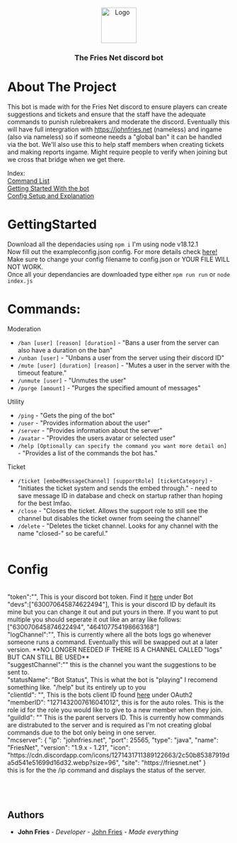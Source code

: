 <br/>
<p align="center">
  <a href="https://github.com/Fries-Net/Main-Discord-Bot">
    <img src="https://i.johnfries.net/images/logos/logo1.png" alt="Logo" width="80" height="80">
  </a>

<h3 align="center">The Fries Net discord bot</h3>

# About The Project

This bot is made with for the Fries Net discord to ensure players can create suggestions and tickets and ensure that the staff have the adequate commands to punish rulebreakers and moderate the discord. Eventually this will have full intergration with https://johnfries.net (nameless) and ingame (also via nameless) so if someone needs a "global ban" it can be handled via the bot. We'll also use this to help staff members when creating tickets and making reports ingame. Might require people to verify when joining but we cross that bridge when we get there.

Index: <br>
<a href="#Commands"> Command List</a> <br>
<a href="#GettingStarted"> Getting Started With the bot</a> <br>
<a href="#Config"> Config Setup and Explanation</a><br>


# GettingStarted

Download all the dependacies using ``npm i`` I'm using node v18.12.1 <br>
Now fill out the exampleconfig.json config. For more details check <a href="#config">here!</a> <br>
Make sure to change your config filename to config.json or YOUR FILE WILL NOT WORK.<br>
Once all your dependancies are downloaded type either ``npm run run`` or ``node index.js`` <br>


# Commands:

Moderation
* `/ban [user] [reason] [duration]` - "Bans a user from the server can also have a duration on the ban"
* `/unban [user]` - "Unbans a user from the server using their discord ID"
* `/mute [user] [duration] [reason]` - "Mutes a user in the server with the timeout feature."
* `/unmute [user]` - "Unmutes the user"
* `/purge [amount]` - "Purges the specified amount of messages"

Utility
* `/ping` - "Gets the ping of the bot"
* `/user` - "Provides information about the user"
* `/server` - "Provides information about the server"
* `/avatar` - "Provides the users avatar or selected user"
* `/help [Optionally can specify the command you want more detail on]` - "Provides a list of the commands the bot has." 

Ticket
* `/ticket [embedMessageChannel] [supportRole] [ticketCategory]` - "Initiates the ticket system and sends the embed through." - need to save message ID in database and check on startup rather than hoping for the best lmfao.
* `/close` - "Closes the ticket. Allows the support role to still see the channel but disables the ticket owner from seeing the channel"
* `/delete` - "Deletes the ticket channel. Looks for any channel with the name "closed-" so be careful."
<br> <br>

# Config <br>

<br>
    "token":"", This is your discord bot token. Find it <a href="https://discord.com/developers/applications/"> here</a>  under Bot <br>
    "devs":["630070645874622494"], This is your discord ID by default its mine but you can change it out and put yours in there. If you want to put multiple you should seperate it out like an array like follows: ["630070645874622494", "464107754198663168"] <br>
    "logChannel":"", This is currently where all the bots logs go whenever someone runs a command. Eventually this will be swapped out at a later version. **NO LONGER NEEDED IF THERE IS A CHANNEL CALLED "logs" BUT CAN STILL BE USED**<br>
    "suggestChannel":"" this is the channel you want the suggestions to be sent to. <br>
    "statusName": "Bot Status", This is what the bot is "playing" I recomend something like. "/help" but its entirely up to you <br>
    "clientId": "", This is the bots client ID found <a href="https://discord.com/developers/applications/">here</a> under OAuth2 <br>
    "memberID": "1271432007616041012", this is for the auto roles. This is the role id for the role you would like to give to a new member when they join.<br>
	  "guildId": "" This is the parent servers ID. This is currently how commands are distrabuted to the server and is required as I'm not creating global commands due to the bot only being in one server. <br>
        "mcserver": {
        "ip": "johnfries.net",
        "port": 25565,
        "type": "java",
        "name": "FriesNet",
        "version": "1.9.x - 1.21",
        "icon": "https://cdn.discordapp.com/icons/1271431711389122663/2c50b85387919da5d541e51699d16d32.webp?size=96",
        "site": "https://friesnet.net"
    }
    <br>
    this is for the the /ip command and displays the status of the server.

  <br>
<br>
 
<br>
<br>

## Authors

* **John Fries** - *Developer* - [John Fries](https://github.com/John-Fries-J/) - *Made everything*